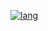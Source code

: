 [![lang](https://skillicons.dev/icons?i=python,flutter,vue,cpp,c,typescript&perline=3)](https://skillicons.dev)

